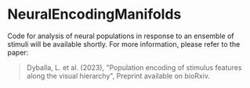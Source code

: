 # NeuralEncodingManifolds
Code for analysis of neural populations in response to an ensemble of stimuli will be available shortly. For more information, please refer to the paper:

> Dyballa, L. et al. (2023), "Population encoding of stimulus features along the visual hierarchy", Preprint available on bioRxiv.
